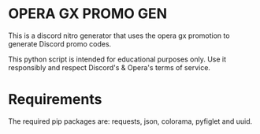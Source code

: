 # OPERA GX PROMO GEN
This is a discord nitro generator that uses the opera gx promotion to generate Discord promo codes.

This python script is intended for educational purposes only. Use it responsibly and respect Discord's & Opera's terms of service.

# Requirements

The required pip packages are: requests, json, colorama, pyfiglet and uuid.
